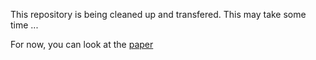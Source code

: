 This repository is being cleaned up and transfered. This may take some time ...

For now, you can look at the [paper](./presentations/paper.pdf)

